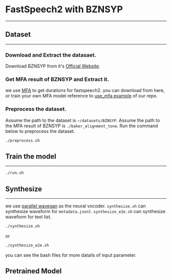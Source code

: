 
# FastSpeech2 with BZNSYP
------
## Dataset
-----
### Download and Extract the datasaet.
Download BZNSYP from it's [Official Website](https://test.data-baker.com/data/index/source).
### Get MFA result of BZNSYP and Extract it.

we use [MFA](https://github.com/MontrealCorpusTools/Montreal-Forced-Aligner) to get durations for fastspeech2.
you can download from here, or train your own MFA model reference to  [use_mfa example](https://github.com/PaddlePaddle/Parakeet/tree/develop/examples/use_mfa) of our repo.

### Preprocess the dataset.

Assume the path to the dataset is `~/datasets/BZNSYP`.
Assume the path to the MFA result of BZNSYP is `./baker_alignment_tone`.
Run the command below to preprocess the dataset.

```bash
./preprocess.sh
```
## Train the model
---
```bash
./run.sh
```
## Synthesize
---
we use [parallel wavegan](https://github.com/PaddlePaddle/Parakeet/tree/develop/examples/parallelwave_gan/baker) as the neural vocoder.
`synthesize.sh` can synthesize waveform for `metadata.jsonl`.
`synthesize_e2e.sh` can synthesize waveform for text list.
```bash
./synthesize.sh
```
or
```bash
./synthesize_e2e.sh
```

you can see the bash files for more datails of input parameter.

## Pretrained Model
